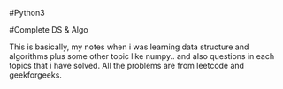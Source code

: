 #Python3

#Complete DS &amp; Algo 

This is basically, my notes when i was learning data structure and algorithms plus some other topic like numpy.. and also questions in each topics that i have solved. All the problems are from leetcode and geekforgeeks.

